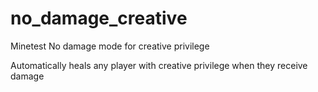 # no_damage_creative

Minetest No damage mode for creative privilege

Automatically heals any player with creative privilege when they receive damage
